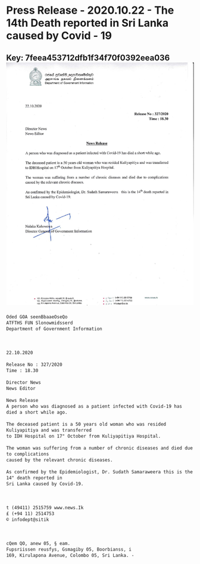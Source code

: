 # Press Release - 2020.10.22 - The 14th Death reported in Sri Lanka caused by Covid - 19 
Key: 7feea453712dfb1f34f70f0392eea036 
![img](img/7feea453712dfb1f34f70f0392eea036.jpg)
---
```
Oded GOA seenBbaaeOseQo
ATFTHS FUN Slonowmidsserd
Department of Government Information

 

22.10.2020

Release No : 327/2020
Time : 18.30

Director News
News Editor

News Release
A person who was diagnosed as a patient infected with Covid-19 has died a short while ago.

The deceased patient is a 50 years old woman who was resided Kuliyapitiya and was transferred
to IDH Hospital on 17" October from Kuliyapitiya Hospital.

The woman was suffering from a number of chronic diseases and died due to complications
caused by the relevant chronic diseases.

As confirmed by the Epidemiologist, Dr. Sudath Samaraweera this is the 14" death reported in
Sri Lanka caused by Covid-19.

 

t (49411) 2515759 www.news.Ik
£ (+94 11) 2514753
© infodept@sitik

  

cQem QO, anew 05, § eam.
Fupsriissen reusfys, Gsmagiby 05, Boorbianss, i
169, Kirulapona Avenue, Colombo 05, Sri Lanka. -

  

 

 

```
